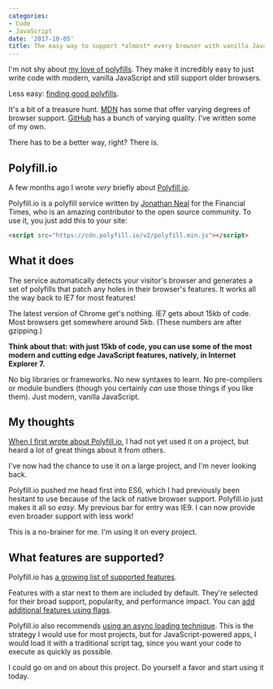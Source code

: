 ```yaml
---
categories:
- Code
- JavaScript
date: '2017-10-05'
title: The easy way to support *almost* every browser with vanilla JavaScript
---
```


I'm not shy about [my love of polyfills](/why-i-love-polyfills/). They make it incredibly easy to just write code with modern, vanilla JavaScript and still support older browsers.

Less easy: [finding good polyfills](/where-can-you-find-javascript-polyfills/).

It's a bit of a treasure hunt. [MDN](https://developer.mozilla.org/) has some that offer varying degrees of browser support. [GitHub](https://github.com/search?utf8=%E2%9C%93&q=polyfill&type=) has a bunch of varying quality. I've written some of my own.

There has to be a better way, right? There is.

## Polyfill.io

A few months ago I wrote *very* briefly about [Polyfill.io](http://polyfill.io).

Polyfill.io is a polyfill service written by [Jonathan Neal](https://github.com/jonathantneal) for the Financial Times, who is an amazing contributor to the open source community. To use it, you just add this to your site:

```html
<script src="https://cdn.polyfill.io/v2/polyfill.min.js"></script>
```

## What it does

The service automatically detects your visitor's browser and generates a set of polyfills that patch any holes in their browser's features. It works all the way back to IE7 for most features!

The latest version of Chrome get's nothing. IE7 gets about 15kb of code. Most browsers get somewhere around 5kb. (These numbers are after gzipping.)

**Think about that: with just 15kb of code, you can use some of the most modern and cutting edge JavaScript features, natively, in Internet Explorer 7.**

No big libraries or frameworks. No new syntaxes to learn. No pre-compilers or module bundlers (though you certainly *can* use those things if you like them). Just modern, vanilla JavaScript.

## My thoughts

[When I first wrote about Polyfill.io](/automatic-polyfilling/), I had not yet used it on a project, but heard a lot of great things about it from others.

I've now had the chance to use it on a large project, and I'm never looking back.

Polyfill.io pushed me head first into ES6, which I had previously been hesitant to use because of the lack of native browser support. Polyfill.io just makes it all so *easy*. My previous bar for entry was IE9. I can now provide even broader support with less work!

This is a no-brainer for me. I'm using it on every project.

## What features are supported?

Polyfill.io has [a growing list of supported features](https://polyfill.io/v2/docs/features/).

Features with a star next to them are included by default. They're selected for their broad support, popularity, and performance impact. You can [add additional features using flags](https://polyfill.io/v2/docs/examples#flags).

Polyfill.io also recommends [using an async loading technique](https://polyfill.io/v2/docs/examples#feature-detection). This is the strategy I would use for most projects, but for JavaScript-powered apps, I would load it with a traditional script tag, since you want your code to execute as quickly as possible.

I could go on and on about this project. Do yourself a favor and start using it today.